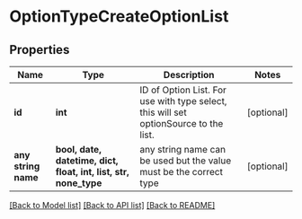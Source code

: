 # OptionTypeCreateOptionList


## Properties
Name | Type | Description | Notes
------------ | ------------- | ------------- | -------------
**id** | **int** | ID of Option List. For use with type select, this will set optionSource to the list. | [optional] 
**any string name** | **bool, date, datetime, dict, float, int, list, str, none_type** | any string name can be used but the value must be the correct type | [optional]

[[Back to Model list]](../README.md#documentation-for-models) [[Back to API list]](../README.md#documentation-for-api-endpoints) [[Back to README]](../README.md)



